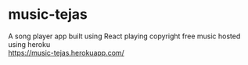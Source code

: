 # music-tejas
 A song player app built using React playing copyright free music hosted using heroku <br/>
 https://music-tejas.herokuapp.com/
 <br/>
 

